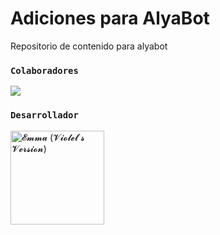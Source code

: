 # Adiciones para AlyaBot
Repositorio de contenido para alyabot

### **`Colaboradores`**
<a href="https://github.com/Elpapiema/Adiciones-para-AlyaBot-RaphtaliaBot-/graphs/contributors">
<img src="https://contrib.rocks/image?repo=Elpapiema/Adiciones-para-AlyaBot-RaphtaliaBot-" />
</a>

### **`Desarrollador`**
<a href="https://github.com/Elpapiema">
<img src="https://github.com/Elpapiema.png" " width="150" heith="150" alt="𝓔𝓶𝓶𝓪 (𝓥𝓲𝓸𝓵𝓮𝓽`𝓼 𝓥𝓮𝓻𝓼𝓲𝓸𝓷)"/>  </a>